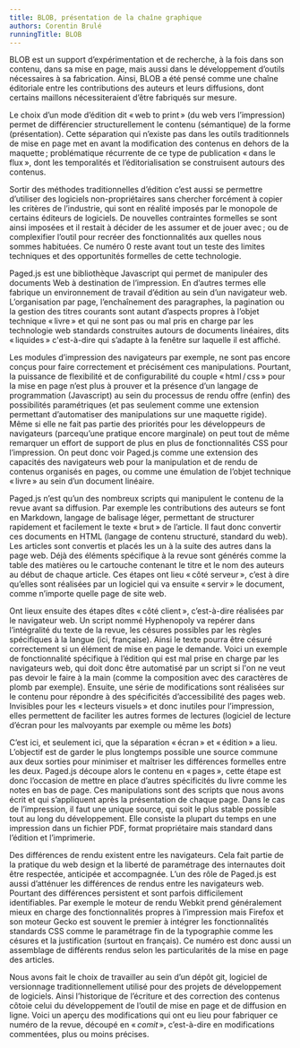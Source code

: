 ```yaml
---
title: BLOB, présentation de la chaîne graphique
authors: Corentin Brulé
runningTitle: BLOB
---
```


BLOB est un support d’expérimentation et de recherche, à la fois dans son contenu, dans sa mise en page, mais aussi dans le développement d’outils nécessaires à sa fabrication.
Ainsi, BLOB a été pensé comme une chaîne éditoriale entre les contributions des auteurs et leurs diffusions, dont certains maillons nécessiteraient d’être fabriqués sur mesure.

Le choix d’un mode d’édition dit «&#8239;web to print&#8239;» (du web vers l’impression) permet de différencier structurellement le contenu (sémantique) de la forme (présentation).
Cette séparation qui n’existe pas dans les outils traditionnels de mise en page met en avant la modification des contenus en dehors de la maquette&#8239;; problématique récurrente de ce type de publication «&#8239;dans le flux&#8239;», dont les temporalités et l’éditorialisation se construisent autours des contenus.

Sortir des méthodes traditionnelles d’édition c’est aussi se permettre d’utiliser des logiciels non-propriétaires sans chercher forcément à copier les critères de l’industrie, qui sont en réalité imposés par le monopole de certains éditeurs de logiciels. De nouvelles contraintes formelles se sont ainsi imposées et il restait à décider de les assumer et de jouer avec&#8239;; ou de complexifier l’outil pour recréer des fonctionnalités aux quelles nous sommes habituées. Ce numéro 0 reste avant tout un teste des limites techniques et des opportunités formelles de cette technologie.

Paged.js est une bibliothèque Javascript qui permet de manipuler des documents Web à destination de l’impression. En d’autres termes elle fabrique un environnement de travail d’édition au sein d’un navigateur web.
L’organisation par page, l’enchaînement des paragraphes, la pagination ou la gestion des titres courants sont autant d’aspects propres à l’objet technique «&#8239;livre&#8239;» et qui ne sont pas ou mal pris en charge par les technologie web standards construites autours de documents linéaires, dits «&#8239;liquides&#8239;» c'est-à-dire qui s’adapte à la fenêtre sur laquelle il est affiché.

Les modules d’impression des navigateurs par exemple, ne sont pas encore conçus pour faire correctement et précisément ces manipulations.
Pourtant, la puissance de flexibilité et de configurabilité du couple «&#8239;html&#8239;/&#8239;css&#8239;» pour la mise en page n’est plus à prouver et la présence d’un langage de programmation (Javascript) au sein du processus de rendu offre (enfin) des possibilités paramétriques (et pas seulement comme une extension permettant d’automatiser des manipulations sur une maquette rigide).
Même si elle ne fait pas partie des priorités pour les développeurs de navigateurs (parcequ’une pratique encore marginale) on peut tout de même remarquer un effort de support de plus en plus de fonctionnalités CSS pour l’impression.
On peut donc voir Paged.js comme une extension des capacités des navigateurs web pour la manipulation et de rendu de contenus organisés en pages, ou comme une émulation de l’objet technique «&#8239;livre&#8239;» au sein d’un document linéaire.

Paged.js n’est qu’un des nombreux scripts qui manipulent le contenu de la revue avant sa diffusion.
Par exemple les contributions des auteurs se font en Markdown, langage de balisage léger, permettant de structurer rapidement et facilement le texte «&#8239;brut&#8239;» de l’article. Il faut donc convertir ces documents en HTML (langage de contenu structuré, standard du web).
Les articles sont convertis et placés les un à la suite des autres dans la page web. Déjà des éléments spécifique à la revue sont générés comme la table des matières ou le cartouche contenant le titre et le nom des auteurs au début de chaque article.
Ces étapes ont lieu «&#8239;côté serveur&#8239;», c’est à dire qu’elles sont réalisées par un logiciel qui va ensuite «&#8239;servir&#8239;» le document, comme n’importe quelle page de site web.

Ont lieux ensuite des étapes dîtes «&#8239;côté client&#8239;», c’est-à-dire réalisées par le navigateur web.
Un script nommé Hyphenopoly va repérer dans l’intégralité du texte de la revue, les césures possibles par les règles spécifiques à la langue (ici, française). Ainsi le texte pourra être césuré correctement si un élément de mise en page le demande.
Voici un exemple de fonctionnalité spécifique à l’édition qui est mal prise en charge par les navigateurs web, qui doit donc être automatisé par un script si l'on ne veut pas devoir le faire à la main (comme la composition avec des caractères de plomb par exemple).
Ensuite, une série de modifications sont réalisées sur le contenu pour répondre à des spécificités d’accessibilité des pages web. Invisibles pour les «&#8239;lecteurs visuels&#8239;» et donc inutiles pour l’impression, elles permettent de faciliter les autres formes de lectures (logiciel de lecture d’écran pour les malvoyants par exemple ou même les *bots*)

C’est ici, et seulement ici, que la séparation «&#8239;écran&#8239;» et «&#8239;édition&#8239;» a lieu. L’objectif est de garder le plus longtemps possible une source commune aux deux sorties pour minimiser et maîtriser les différences formelles entre les deux.
Paged.js découpe alors le contenu en «&#8239;pages&#8239;», cette étape est donc l’occasion de mettre en place d’autres spécificités du livre comme les notes en bas de page. Ces manipulations sont des scripts que nous avons écrit et qui s’appliquent après la présentation de chaque page.
Dans le cas de l’impression, il faut une unique source, qui soit le plus stable possible tout au long du développement. Elle consiste la plupart du temps en une impression dans un fichier PDF, format propriétaire mais standard dans l’édition et l’imprimerie.

Des différences de rendu existent entre les navigateurs. Cela fait partie de la pratique du web design et la liberté de paramétrage des internautes doit être respectée, anticipée et accompagnée. L’un des rôle de Paged.js est aussi d’atténuer les différences de rendus entre les navigateurs web. Pourtant des différences persistent et sont parfois difficilement identifiables. Par exemple le moteur de rendu Webkit prend généralement mieux en charge des fonctionnalités propres à l’impression mais Firefox et son moteur Gecko est souvent le premier à intégrer les fonctionnalités standards CSS comme le paramétrage fin de la typographie comme les césures et la justification (surtout en français). Ce numéro est donc aussi un assemblage de différents rendus selon les particularités de la mise en page des articles.

Nous avons fait le choix de travailler au sein d’un dépôt git, logiciel de versionnage traditionnellement utilisé pour des projets de développement de logiciels. Ainsi l’historique de l’écriture et des correction des contenus côtoie celui du développement de l’outil de mise en page et de diffusion en ligne.
Voici un aperçu des modifications qui ont eu lieu pour fabriquer ce numéro de la revue, découpé en «&#8239;*comit*&#8239;», c’est-à-dire en modifications commentées, plus ou moins précises.
